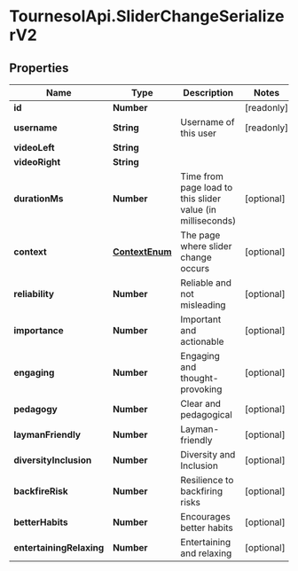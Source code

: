 # TournesolApi.SliderChangeSerializerV2

## Properties

Name | Type | Description | Notes
------------ | ------------- | ------------- | -------------
**id** | **Number** |  | [readonly] 
**username** | **String** | Username of this user | [readonly] 
**videoLeft** | **String** |  | 
**videoRight** | **String** |  | 
**durationMs** | **Number** | Time from page load to this slider value (in milliseconds) | [optional] 
**context** | [**ContextEnum**](ContextEnum.md) | The page where slider change occurs | [optional] 
**reliability** | **Number** | Reliable and not misleading | [optional] 
**importance** | **Number** | Important and actionable | [optional] 
**engaging** | **Number** | Engaging and thought-provoking | [optional] 
**pedagogy** | **Number** | Clear and pedagogical | [optional] 
**laymanFriendly** | **Number** | Layman-friendly | [optional] 
**diversityInclusion** | **Number** | Diversity and Inclusion | [optional] 
**backfireRisk** | **Number** | Resilience to backfiring risks | [optional] 
**betterHabits** | **Number** | Encourages better habits | [optional] 
**entertainingRelaxing** | **Number** | Entertaining and relaxing | [optional] 


